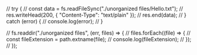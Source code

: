 // try {
//     const data = fs.readFileSync("./unorganized files/Hello.txt");
//     res.writeHead(200, { "Content-Type": "text/plain" });
//     res.end(data);
//   } catch (error) {
//     console.log(error);
//   }

// fs.readdir("./unorganized files", (err, files) => {
//   files.forEach((file) => {
//     const fileExtension = path.extname(file);
//     console.log(fileExtension);
//   });
// });
